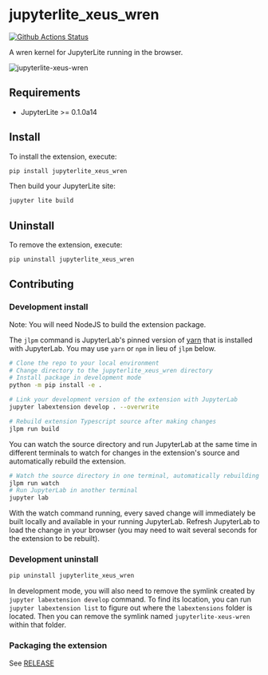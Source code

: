 # jupyterlite_xeus_wren

[![Github Actions Status](https://github.com/DerThorsten/jupyterlite_xeus_wren/workflows/Build/badge.svg)](https://github.com/DerThorsten/jupyterlite_xeus_wren/actions/workflows/build.yml)

A wren kernel for JupyterLite running in the browser.

![jupyterlite-xeus-wren](https://user-images.githubusercontent.com/591645/138090246-4f07112c-9bfc-4c6c-a2c8-f3942683f453.gif)

## Requirements

- JupyterLite >= 0.1.0a14

## Install

To install the extension, execute:

```bash
pip install jupyterlite_xeus_wren
```

Then build your JupyterLite site:

```bash
jupyter lite build
```

## Uninstall

To remove the extension, execute:

```bash
pip uninstall jupyterlite_xeus_wren
```

## Contributing

### Development install

Note: You will need NodeJS to build the extension package.

The `jlpm` command is JupyterLab's pinned version of
[yarn](https://yarnpkg.com/) that is installed with JupyterLab. You may use
`yarn` or `npm` in lieu of `jlpm` below.

```bash
# Clone the repo to your local environment
# Change directory to the jupyterlite_xeus_wren directory
# Install package in development mode
python -m pip install -e .

# Link your development version of the extension with JupyterLab
jupyter labextension develop . --overwrite

# Rebuild extension Typescript source after making changes
jlpm run build
```

You can watch the source directory and run JupyterLab at the same time in different terminals to watch for changes in the extension's source and automatically rebuild the extension.

```bash
# Watch the source directory in one terminal, automatically rebuilding when needed
jlpm run watch
# Run JupyterLab in another terminal
jupyter lab
```

With the watch command running, every saved change will immediately be built locally and available in your running JupyterLab. Refresh JupyterLab to load the change in your browser (you may need to wait several seconds for the extension to be rebuilt).

### Development uninstall

```bash
pip uninstall jupyterlite_xeus_wren
```

In development mode, you will also need to remove the symlink created by `jupyter labextension develop`
command. To find its location, you can run `jupyter labextension list` to figure out where the `labextensions`
folder is located. Then you can remove the symlink named `jupyterlite-xeus-wren` within that folder.

### Packaging the extension

See [RELEASE](RELEASE.md)
